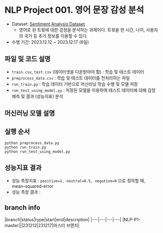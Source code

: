 # NLP Project 001. 영어 문장 감성 분석
* Dataset: [Sentiment Analysis Dataset](https://www.kaggle.com/datasets/abhi8923shriv/sentiment-analysis-dataset?select=train.csv)
  * 영어로 된 트윗에 대한 감정을 분석하는 과제이다. 트윗을 한 시간, 나이, 사용자의 국가 등 추가 정보를 이용할 수 있다.
* 수행 기간: 2023.12.12 ~ 2023.12.17 (6일)

## 파일 및 코드 설명
* ```train.csv```, ```test.csv``` (데이터셋을 다운받아야 함) : 학습 및 테스트 데이터
* ```preprocess_data.csv``` : 학습 및 테스트 데이터를 전처리하는 파일
* ```run_train.py``` : 학습 데이터 기반으로 머신러닝 학습 수행 및 모델 저장
* ```run_test_using_model.py``` : 저장된 모델을 이용하여 테스트 데이터에 대해 감정 예측 및 결과 (성능지표) 분석

## 머신러닝 모델 설명

## 실행 순서
```
python preprocess_data.py
python run_train.py
python run_test_using_model.py
```

## 성능지표 결과
* 성능 측정지표 : ```positive=1, neutral=0.5, negative=0``` 으로 정의할 때, mean-squared-error
* 성능 측정 결과 :

## branch info
|branch|status|type|start|end|description|
|---|---|---|---|
|NLP-P1-master|||231212|231217|마스터 브랜치|